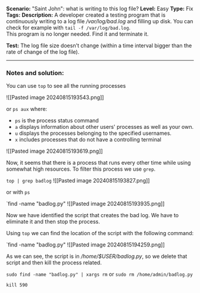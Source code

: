 **Scenario:** "Saint John": what is writing to this log file?
**Level:** Easy
**Type:** Fix
**Tags:**
**Description:** A developer created a testing program that is continuously writing to a log file _/var/log/bad.log_ and filling up disk. You can check for example with `tail -f /var/log/bad.log`.  
This program is no longer needed. Find it and terminate it.

**Test:** The log file size doesn't change (within a time interval bigger than the rate of change of the log file).

---
### Notes and solution:
You can use `top` to see all the running processes

![[Pasted image 20240815193543.png]]

or `ps aux` where:
- `ps` is the process status command
- `a` displays information about other users' processes as well as your own.
- `u` displays the processes belonging to the specified usernames.
- `x` includes processes that do not have a controlling terminal

![[Pasted image 20240815193619.png]]

Now, it seems that there is a process that runs every other time while using somewhat high resources. To filter this process we use `grep`.

`top | grep badlog`
![[Pasted image 20240815193827.png]]

or with `ps`

`find -name "badlog.py"
![[Pasted image 20240815193935.png]]

Now we have identified the script that creates the bad log. We have to eliminate it and then stop the process.

Using `top` we can find the location of the script with the following command:

`find -name "badlog.py"
![[Pasted image 20240815194259.png]]

As we can see, the script is in _/home/$USER/badlog.py_, so we delete that script and then kill the process related.

`sudo find -name "badlog.py" | xargs rm` or `sudo rm /home/admin/badlog.py`

`kill 590`
